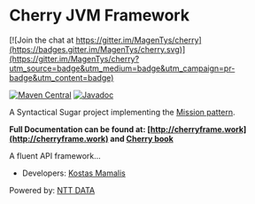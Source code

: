 # Cherry JVM Framework

[![Join the chat at https://gitter.im/MagenTys/cherry](https://badges.gitter.im/MagenTys/cherry.svg)](https://gitter.im/MagenTys/cherry?utm_source=badge&utm_medium=badge&utm_campaign=pr-badge&utm_content=badge)

[![Maven Central](https://maven-badges.herokuapp.com/maven-central/io.magentys/cherry/badge.svg)](https://maven-badges.herokuapp.com/maven-central/io.magentys/cherry)
[![Javadoc](https://javadoc-emblem.rhcloud.com/doc/io.magentys/cherry/badge.svg)](http://www.javadoc.io/doc/io.magentys/cherry)

A Syntactical Sugar project implementing the [Mission pattern](https://magentys.gitbooks.io/cherry/content/).

**Full Documentation can be found at: [http://cherryframe.work](http://cherryframe.work) and [Cherry book](https://magentys.gitbooks.io/cherry/content/)**  

A fluent API framework...

          
          
- Developers: [Kostas Mamalis](https://twitter.com/mamalisk)

Powered by: [NTT DATA](https://uk.nttdata.com/)
            

